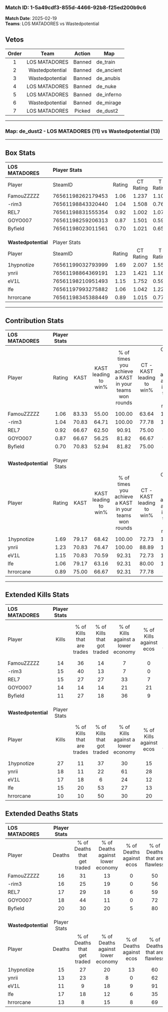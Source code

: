 ### Match ID: 1-5a49cdf3-855d-4466-92b8-f25ed200b9c6  
**Match Date**: 2025-02-19  
**Teams**: LOS MATADORES vs Wastedpotential  

## Vetos  

| Order | Team | Action | Map |
| :---: | :--: | :----: | --- |
| 1 | LOS MATADORES | Banned | de_train |
| 2 | Wastedpotential | Banned | de_ancient |
| 3 | Wastedpotential | Banned | de_anubis |
| 4 | LOS MATADORES | Banned | de_nuke |
| 5 | LOS MATADORES | Banned | de_inferno |
| 6 | Wastedpotential | Banned | de_mirage |
| 7 | LOS MATADORES | Picked | de_dust2 |

---  

### **Map**: de_dust2 - LOS MATADORES (11) vs Wastedpotential (13)  
---  

## Box Stats  

| **LOS MATADORES**   | Player Stats      |        |           |          |       |       |       |         |        |      |     |
| :- | :- | :-: | :-: | :-: | :-: | :-: | :-: | :-: | :-: | :-: | :-: |
| Player              | SteamID           | Rating | CT Rating | T Rating | KAST  |  ADR  | Kills | Assists | Deaths | K/D  | HS% |
| FamouZZZZZ          | 76561198262179453 |  1.06  |   1.237   |  1.105   | 83.33 | 69.7  |  14   |    4    |   16   | 0.88 | 64  |
| -rim3               | 76561198843320440 |  1.04  |   1.508   |  0.768   | 70.83 | 81.1  |  15   |    5    |   16   | 0.94 | 73  |
| REL7                | 76561198831555354 |  0.92  |   1.002   |  1.075   | 66.67 | 61.4  |  15   |    4    |   17   | 0.88 | 46  |
| GOYO007             | 76561198259206313 |  0.87  |   1.501   |  0.594   | 66.67 | 61.4  |  14   |    5    |   18   | 0.78 | 85  |
| Byfield             | 76561198023011561 |  0.70  |   1.021   |  0.653   | 70.83 | 50.3  |  11   |    3    |   20   | 0.55 | 45  |
|                     |                   |        |           |          |       |       |       |         |        |      |     |
|                     |                   |        |           |          |       |       |       |         |        |      |     |
|                     |                   |        |           |          |       |       |       |         |        |      |     |
| **Wastedpotential** | Player Stats      |        |           |          |       |       |       |         |        |      |     |
| Player              | SteamID           | Rating | CT Rating | T Rating | KAST  |  ADR  | Kills | Assists | Deaths | K/D  | HS% |
| 1hypnotize          | 76561199032793999 |  1.69  |   2.007   |  1.556   | 79.17 | 120.0 |  27   |    7    |   15   | 1.80 | 59  |
| ynrii               | 76561198864369191 |  1.23  |   1.421   |  1.169   | 70.83 | 84.2  |  18   |    5    |   13   | 1.38 | 33  |
| eV1L                | 76561198210951493 |  1.15  |   1.752   |  0.590   | 70.83 | 60.6  |  17   |    2    |   11   | 1.55 | 23  |
| lfe                 | 76561197993275882 |  1.06  |   1.042   |  1.222   | 79.17 | 73.3  |  15   |    6    |   17   | 0.88 | 46  |
| hrrorcane           | 76561198345388449 |  0.89  |   1.015   |  0.772   | 75.00 | 57.4  |  10   |    7    |   13   | 0.77 | 60  |
---  

## Contribution Stats  

| **LOS MATADORES**   | Player Stats |       |                      |                                                        |                           |                                                             |                          |                                                            |
| :- | :-: | :-: | :-: | :-: | :-: | :-: | :-: | :-: |
| Player              |    Rating    | KAST  | KAST leading to win% | % of times you achieve a KAST in your teams won rounds | CT - KAST leading to win% | CT - % of times you achieve a KAST in your teams won rounds | T - KAST leading to win% | T - % of times you achieve a KAST in your teams won rounds |
| FamouZZZZZ          |     1.06     | 83.33 |        55.00         |                         100.00                         |           63.64           |                           100.00                            |          44.44           |                           100.00                           |
| -rim3               |     1.04     | 70.83 |        64.71         |                         100.00                         |           77.78           |                           100.00                            |          50.00           |                           100.00                           |
| REL7                |     0.92     | 66.67 |        62.50         |                         90.91                          |           75.00           |                            85.71                            |          50.00           |                           100.00                           |
| GOYO007             |     0.87     | 66.67 |        56.25         |                         81.82                          |           66.67           |                            85.71                            |          42.86           |                           75.00                            |
| Byfield             |     0.70     | 70.83 |        52.94         |                         81.82                          |           75.00           |                            85.71                            |          33.33           |                           75.00                            |
|                     |              |       |                      |                                                        |                           |                                                             |                          |                                                            |
|                     |              |       |                      |                                                        |                           |                                                             |                          |                                                            |
|                     |              |       |                      |                                                        |                           |                                                             |                          |                                                            |
| **Wastedpotential** | Player Stats |       |                      |                                                        |                           |                                                             |                          |                                                            |
| Player              |    Rating    | KAST  | KAST leading to win% | % of times you achieve a KAST in your teams won rounds | CT - KAST leading to win% | CT - % of times you achieve a KAST in your teams won rounds | T - KAST leading to win% | T - % of times you achieve a KAST in your teams won rounds |
| 1hypnotize          |     1.69     | 79.17 |        68.42         |                         100.00                         |           72.73           |                           100.00                            |          62.50           |                           100.00                           |
| ynrii               |     1.23     | 70.83 |        76.47         |                         100.00                         |           88.89           |                           100.00                            |          62.50           |                           100.00                           |
| eV1L                |     1.15     | 70.83 |        70.59         |                         92.31                          |           72.73           |                           100.00                            |          66.67           |                           80.00                            |
| lfe                 |     1.06     | 79.17 |        63.16         |                         92.31                          |           80.00           |                           100.00                            |          44.44           |                           80.00                            |
| hrrorcane           |     0.89     | 75.00 |        66.67         |                         92.31                          |           77.78           |                            87.50                            |          55.56           |                           100.00                           |
---  

## Extended Kills Stats  

| **LOS MATADORES**   | Player Stats |                            |                            |                                    |                         |                              |                                 |                                       |                    |           |
| :- | :-: | :-: | :-: | :-: | :-: | :-: | :-: | :-: | :-: | :-: |
| Player              |    Kills     | % of Kills that are trades | % of Kills that got traded | % of Kills against a lower economy | % of Kills against ecos | % of Kills that are flawless | % of Kills that are close duels | % of Kills that are assisted by flash | Pistol Round Kills | AWP Kills |
| FamouZZZZZ          |      14      |             36             |             14             |                 7                  |            0            |              36              |                7                |                   0                   |         0          |     1     |
| -rim3               |      15      |             40             |             13             |                 7                  |            0            |              53              |                7                |                   7                   |         0          |     2     |
| REL7                |      15      |             27             |             27             |                 33                 |            7            |              60              |               13                |                   0                   |         0          |     0     |
| GOYO007             |      14      |             14             |             14             |                 21                 |           21            |              93              |                0                |                  14                   |         0          |     2     |
| Byfield             |      11      |             27             |             18             |                 36                 |            9            |              55              |                9                |                   0                   |         7          |     1     |
|                     |              |                            |                            |                                    |                         |                              |                                 |                                       |                    |           |
|                     |              |                            |                            |                                    |                         |                              |                                 |                                       |                    |           |
|                     |              |                            |                            |                                    |                         |                              |                                 |                                       |                    |           |
| **Wastedpotential** | Player Stats |                            |                            |                                    |                         |                              |                                 |                                       |                    |           |
| Player              |    Kills     | % of Kills that are trades | % of Kills that got traded | % of Kills against a lower economy | % of Kills against ecos | % of Kills that are flawless | % of Kills that are close duels | % of Kills that are assisted by flash | Pistol Round Kills | AWP Kills |
| 1hypnotize          |      27      |             11             |             37             |                 30                 |           15            |              70              |                4                |                   4                   |         0          |     2     |
| ynrii               |      18      |             11             |             22             |                 61                 |           28            |              56              |                0                |                   6                   |         3          |     1     |
| eV1L                |      17      |             18             |             6              |                 24                 |           12            |              71              |                0                |                   6                   |         9          |     0     |
| lfe                 |      15      |             20             |             53             |                 27                 |           13            |              60              |               13                |                  13                   |         1          |     3     |
| hrrorcane           |      10      |             10             |             50             |                 30                 |           20            |              60              |               10                |                  10                   |         0          |     0     |
## Extended Deaths Stats  

| **LOS MATADORES**   | Player Stats |                             |                                   |                          |                               |                            |                           |               |
| :- | :-: | :-: | :-: | :-: | :-: | :-: | :-: | :-: |
| Player              |    Deaths    | % of Deaths that get traded | % of Deaths against lower economy | % of Deaths against ecos | % of Deaths that are flawless | % of Deaths that are close | % of Deaths while blinded | Deaths to AWP |
| FamouZZZZZ          |      16      |             31              |                13                 |            0             |              50               |             6              |             6             |       1       |
| -rim3               |      16      |             25              |                19                 |            0             |              56               |             6              |            13             |       1       |
| REL7                |      17      |             29              |                18                 |            6             |              59               |             0              |            12             |       3       |
| GOYO007             |      18      |             44              |                11                 |            0             |              72               |             11             |             0             |       3       |
| Byfield             |      20      |             30              |                20                 |            5             |              80               |             0              |             5             |       5       |
|                     |              |                             |                                   |                          |                               |                            |                           |               |
|                     |              |                             |                                   |                          |                               |                            |                           |               |
|                     |              |                             |                                   |                          |                               |                            |                           |               |
| **Wastedpotential** | Player Stats |                             |                                   |                          |                               |                            |                           |               |
| Player              |    Deaths    | % of Deaths that get traded | % of Deaths against lower economy | % of Deaths against ecos | % of Deaths that are flawless | % of Deaths that are close | % of Deaths while blinded | Deaths to AWP |
| 1hypnotize          |      15      |             27              |                20                 |            13            |              60               |             7              |             7             |       2       |
| ynrii               |      13      |             23              |                 8                 |            0             |              62               |             15             |             8             |       1       |
| eV1L                |      11      |              9              |                18                 |            9             |              91               |             0              |             0             |       2       |
| lfe                 |      17      |             18              |                12                 |            6             |              35               |             6              |             0             |       1       |
| hrrorcane           |      13      |              8              |                15                 |            8             |              69               |             8              |             8             |       1       |
